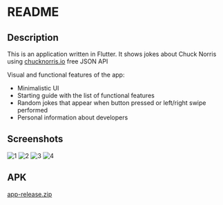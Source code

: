 # README

## Description

This is an application written in Flutter. It shows jokes about Chuck Norris using [chucknorris.io](https://api.chucknorris.io/) free JSON API

Visual and functional features of the app:
- Minimalistic UI
- Starting guide with the list of functional features
- Random jokes that appear when button pressed or left/right swipe performed
- Personal information about developers

## Screenshots
![1](https://user-images.githubusercontent.com/57557659/171667216-abc828eb-d5b0-4170-8a3f-468073055fde.png)
![2](https://user-images.githubusercontent.com/57557659/171667454-4b2dd389-54c3-4c19-a7c3-4b1420c55262.png)
![3](https://user-images.githubusercontent.com/57557659/171667462-2f498bb8-8c40-4469-97a1-cdf4ea1f67ad.png)
![4](https://user-images.githubusercontent.com/57557659/171667468-506728be-ed68-4552-82b9-14f6b76fcaa6.png)

## APK
[app-release.zip](https://github.com/Zhur-a-vleva/Chuck-Norris/files/8825869/app-release.zip)
